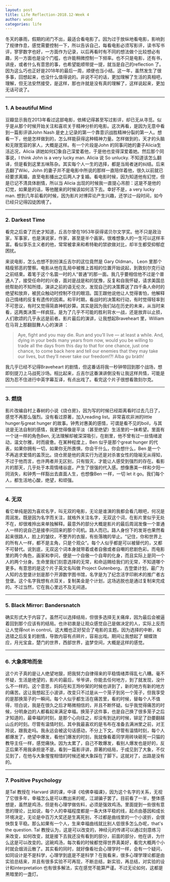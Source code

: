 ```yaml
---
layout: post
title: Life Reflection-2018.12-Week 4
author: wood
categories: life
---
```



冬天的暴雨，假期的闭门不出，最适合看电影了。因为过于放纵地看电影，影响到了规律作息，感觉需要控制一下，所以告诉自己，每看电影必须写影评，读书写书评，寥寥数字也好，一方面作为记录，以后再看时有不同的想法做个比较想必有趣，另一方面也是设个门槛，也许能稍微控制一下频率。也不只是电影，还有书，讲座，或者什么有意思的事，也希望能顺带提一提，就当是自己的reflection 了。因为这么巧也正好是2018年的最后一周，顺便也当小结。这一年，虽然发生了很多事，回想起来，也没什么值得说的。非说不可的话，更加理解了生活的真相吧，理解，但无法安然接受，是这样，那也许就是没有真的理解了，这样说起来，更加无话可说了。

------
### 1. A beautiful Mind
豆瓣显示我在2013年看过这部电影，依稀记得甚至写过影评，却已无从寻觅。似乎是从那个时候开始关注和喜欢关于精神分析的电影。这次再看，是因为无意中看到一篇影评讲John Nash 是史上记录的第一个靠意识战胜精神分裂的第一人。想看一下，他是怎样做到的，怎么样能获得这种精神力量。怎样做到的，天才的头脑和无限宽容的家人，大概是这样。有一个片段是John 的同事问她的妻子Alicia生活近况，Alicia 讲她如何幻象自己深爱着他，于是他也变得深爱着她。然后那个同事说，I think John is a very lucky man. Alicia 说 So unlucky. 不知道该怎么翻译，但是看到这里五味陈杂。其实每个人一生的选择，都是当局者迷的纠结。后来去翻了Wiki，John 的妻子并不是电影中所说的那样一直陪伴着他，很久以前就已经要求离婚，直至电影播出之后两人才复婚。看电影时候，因为知道他有幻觉，但是已记不清具体剧情，所以当 Alicia 出现的时候我一直提心吊胆：这是不是他的幻觉，如果是的话，等他醒来的时候该如何活下去。幸好不是，a very lucky man. 想到几年前看的时候，因为影片对博弈论产生兴趣，还学过一段时间，如今已经只记得囚徒困境了。

------
### 2. Darkest Time
看完之后查了历史才知道，丘吉尔曾在1953年获得诺贝尔文学奖。他不只是政治家，军事家，也是演说家，作家，甚至是半个画家。很难想象人的一生可以这样丰富。看似享乐主义者的他，常常被拿来和希特勒的禁欲做对比，却半生都受抑郁症困扰。

来说电影，怎么也想不到扮演丘吉尔的这位竟然是 Gary Oldman， Leon 里那个精瘦邪恶的警察。电影从他在乱局中被推上首相的位置开始说起，到敦刻尔克行动之前结束。着笔于这个名震一时的人“普通”的那一面。我几乎要相信他不过是个普通人了，接受任命时的兴奋，面对是战是和的犹豫，反复和自我怀疑，请求美国总统帮助的不知所措，演讲之前的语无伦次，发现自己的决策葬送了四千条人命时的绝望和放弃，被民众触动时控制不住的眼泪。国王跟他说他让人觉得害怕，他解释自己情绪的反复有遗传的因素。和平时期，看战时的决策和行动，有时觉得轻率到不可思议，有时又觉得简直神机妙算。其实是因为我们站在历史的未来，从当时来看，这两类决策一样疯狂。是为了几乎不可能的胜利背水一战，还是放弃以止损，人们歌颂的几乎永远是前者。影片最后的演讲，让我想起Braveheart 里，William在马背上那翻鼓舞人心的演讲  ：
> Aye, fight and you may die. Run and you’ll live — at least a while. And, dying in your beds many years from now, would you be willing to trade all the days from this day to that for one chance, just one chance, to come back here and tell our enemies that they may take our lives, but they’ll never take our freedom!?! Alba gu bràth!

我几乎已经不记得Braveheart 的剧情，但这番话将我一秒钟带回到那个战场，想即刻提刀上马战死沙场。相比起来，丘吉尔这番演讲倒没有让我这样共情，可能是因为忍不住进行中英字幕互译，有点出戏了。看完这个片子很想看敦刻尔克。

------
### 3. 燃烧
影片改编自村上春树的小说《烧仓房》，因为写的时候已经距离看时过去几日了，感觉不再那么强烈。没有看过原著，加入reading list。非常喜欢非洲的little hunger与great hunger 的故事。钟秀对惠美的感情，可谓是看不见的boil，与其说是无法自制的感情，我更觉得像是平淡（甚至绝望）生活里的一抹希望。里面有一个谜一样的角色Ben, 无法理解却被深深吸引，在剧里，他不曾有过一丝情绪波动，温文尔雅，时而疲惫。在某种程度上，Ben 似乎是那个great hunger 的代表，如果你拥有一切，如果你无所畏惧，你会干什么，你会想什么，Ben 是一个不再追求爱情的盖茨比。烧仓房是他的真实行为还是对杀害女性的隐喻无从得知，不过于他而言，也许两者并无区别，只有毁灭，才能让人感受到强烈的存在。看影片的那天，几乎处于本周情绪谷底，产生了很强的代入感。想像惠美一样和夕阳一同消失，和钟秀一样豁出去直面人生，也想像Ben 一样，一切 let it go。我们每个人，都生活地心酸，绝望，和顽强。

------
### 4. 无双
看它单纯是因为喜欢名字，叫无双的电影，无论是谁演的我都会看几眼吧，何况是周润发。既是因为名字而关注，就格外关注名字，无双这个词，在影片里似乎无处不在，却很难拎出来单独解释。最意外的部分大概是影片的最后周润发像一个普通人一样的说自己是接李问回来的那个司机。路人而已。路人身份下的发哥也果然看起来很路人，脸上的皱纹，不整齐的衣服，有些落魄的举止。“记住，你和世界上的所有人一样，都不是主角，只是个观众“。每个人似乎都是可以被替代的，又都不可替代。说到底，无双这个词本身就带着或者自傲或者自嘲的悲剧色彩。而电影里的两个角色，画家和李问，便是一个自傲一个自卑的化身，而且实际上是同一个人的两个分身。生命里我们刻意选择的无常，和命运赐给我们的无常，不知道哪个更多。有意思的是这个片子英文名叫做 Project Gutenberg，古登堡计划，最广为人知的古登堡计划是那个开源数字图书馆，名字是为了纪念活字印刷术的推广者古登堡。这个名字我想有点双关，复制美金是个计划，这场逃脱也是通过复制来完成的。不过当然，它在我心里远不及无间道。  

------
### 5. Black Mirror: Bandersnatch
确实形式大于内容了。虽然可以选择结局，但很多选择无关痛痒，因为最后会被逼着回到那个应该有的结局。也许初衷是让观众感觉自己是做决定的人，实际上反而让人觉得not in control。这大概也正好契合了电影的主题。因为选择的中断，和选错之后反复的剧情，导致内容有点碎片，容易出戏。期间让我想起了 蝴蝶效应，月光宝盒，楚门的世界，西部世界，盗梦空间，大概是这样的感觉。

------
### 6. 大象席地而坐
这个片子真的是让人绝望地狠，把我努力自律得来的平稳情绪弄得乱七八糟。毫不怀疑，生活是绝望的，影片的最后，爷爷讲，你能去任何地方，到了就发现，没什么不一样的。这个意思，妈妈在和王玲吵架的时候也讲到了，新的地方有新的地方的痛苦。这让我想起王小波讲，改变只不过是从一个笼子到另一个笼子，但我享受的是那换笼子的一瞬间。每个人似乎都生活在痛苦里，看的时候，替每个人不值得，坦白说，我是在很久之后才略微相信的，并且不断怀疑。似乎我觉得痛苦的时候，分明身边的人都看起来满足幸福。换笼子这件事，也是自己换了很多笼子之后才知道的，最幸福的时刻，是那个心向往之，却没有到达的时候，铆足了劲要翻越山丘的时刻。尽管有温情时刻，其中我最喜欢的是韦布在准备去满洲里之前，对王玲说，跟我走吗。我永远会被这句话感动，不分上下文。尽管有温情时刻，每个人都爆发了，绝望中爆发，看他们爆发的时刻，我就像看着同学用砖块砸死一只猫的教导主任一样，感觉痛快。因为太累了，自己不敢爆发，看别人爆发也是好的，反正后果不用我承担是不是。看到一篇影评讲，原著的结局，于成见到了大象，不仅见到了，在他与大象惺惺相惜的时候还被大象踩在了脚下。这就对了，出路是没有的。

------
### 7. Positive Psychology
是Tal 教授在 Harvard 讲的课，中译《哈佛幸福课》，因为这个名字的关系，无视了它很多年，幸福怎么是可以教出来的呢，江湖骗子罢了。目前看了一半，整体感想是，虽然是鸡汤，但是有心理学做佐料，必须是强效鸡汤。里面提到一些很有意思的理论，比如说，每个人的幸福程度都是一条大体平稳的线，起点由基因和成长环境决定，无论是中百万大奖还是生离死别，不过都是曲线里的一个小波折，会很快恢复平稳。那么如果有一个人，生来幸福曲线就比别人低很多怎么办呢，that's the question. Tal 教授认为，这是可以改变的，神经元的传递可以通过刻意练习来改变，如何改变，就是接下去我还没有看到的部分，前面的部分，他在讲，为什么这是可以改变的。这碗鸡汤，每次看的时候都觉得世界真美好，看完大概两个小时就会烟消云散了。其实看的同时，就好像看社会心理学时一样，会有一个疑问，如同设计是不是科学，心理学到底是不是科学？在我看来，很多心理学理论都是由实验总结来，并且有很多实验不可再现，不断总结，新实验，再总结，对实验的设计和interpretation 也有很多解法，实在感觉不能算严谨。不过无论如何，这都是黑暗里的一盏灯。

